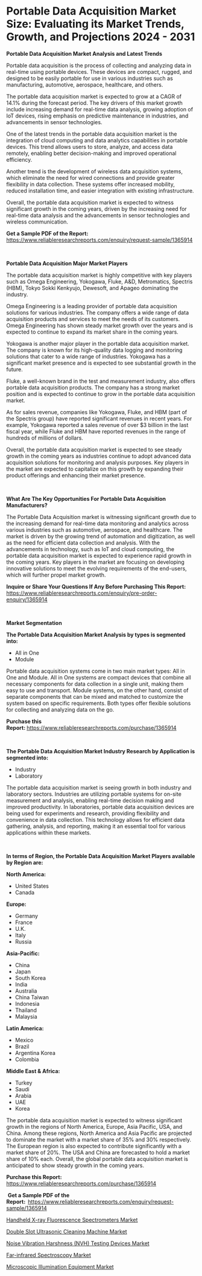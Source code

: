 <p><h1>Portable Data Acquisition Market Size: Evaluating its Market Trends, Growth, and Projections 2024 - 2031</h1></p><p><strong>Portable Data Acquisition Market Analysis and Latest Trends</strong></p>
<p><p>Portable data acquisition is the process of collecting and analyzing data in real-time using portable devices. These devices are compact, rugged, and designed to be easily portable for use in various industries such as manufacturing, automotive, aerospace, healthcare, and others.</p><p>The portable data acquisition market is expected to grow at a CAGR of 14.1% during the forecast period. The key drivers of this market growth include increasing demand for real-time data analysis, growing adoption of IoT devices, rising emphasis on predictive maintenance in industries, and advancements in sensor technologies.</p><p>One of the latest trends in the portable data acquisition market is the integration of cloud computing and data analytics capabilities in portable devices. This trend allows users to store, analyze, and access data remotely, enabling better decision-making and improved operational efficiency.</p><p>Another trend is the development of wireless data acquisition systems, which eliminate the need for wired connections and provide greater flexibility in data collection. These systems offer increased mobility, reduced installation time, and easier integration with existing infrastructure.</p><p>Overall, the portable data acquisition market is expected to witness significant growth in the coming years, driven by the increasing need for real-time data analysis and the advancements in sensor technologies and wireless communication.</p></p>
<p><strong>Get a Sample PDF of the Report:&nbsp;</strong> <a href="https://www.reliableresearchreports.com/enquiry/request-sample/1365914">https://www.reliableresearchreports.com/enquiry/request-sample/1365914</a></p>
<p>&nbsp;</p>
<p><strong>Portable Data Acquisition Major Market Players</strong></p>
<p><p>The portable data acquisition market is highly competitive with key players such as Omega Engineering, Yokogawa, Fluke, A&D, Metromatics, Spectris (HBM), Tokyo Sokki Kenkyujo, Dewesoft, and Apageo dominating the industry. </p><p>Omega Engineering is a leading provider of portable data acquisition solutions for various industries. The company offers a wide range of data acquisition products and services to meet the needs of its customers. Omega Engineering has shown steady market growth over the years and is expected to continue to expand its market share in the coming years.</p><p>Yokogawa is another major player in the portable data acquisition market. The company is known for its high-quality data logging and monitoring solutions that cater to a wide range of industries. Yokogawa has a significant market presence and is expected to see substantial growth in the future.</p><p>Fluke, a well-known brand in the test and measurement industry, also offers portable data acquisition products. The company has a strong market position and is expected to continue to grow in the portable data acquisition market.</p><p>As for sales revenue, companies like Yokogawa, Fluke, and HBM (part of the Spectris group) have reported significant revenues in recent years. For example, Yokogawa reported a sales revenue of over $3 billion in the last fiscal year, while Fluke and HBM have reported revenues in the range of hundreds of millions of dollars.</p><p>Overall, the portable data acquisition market is expected to see steady growth in the coming years as industries continue to adopt advanced data acquisition solutions for monitoring and analysis purposes. Key players in the market are expected to capitalize on this growth by expanding their product offerings and enhancing their market presence.</p></p>
<p>&nbsp;</p>
<p><strong>What Are The Key Opportunities For Portable Data Acquisition Manufacturers?</strong></p>
<p><p>The Portable Data Acquisition market is witnessing significant growth due to the increasing demand for real-time data monitoring and analytics across various industries such as automotive, aerospace, and healthcare. The market is driven by the growing trend of automation and digitization, as well as the need for efficient data collection and analysis. With the advancements in technology, such as IoT and cloud computing, the portable data acquisition market is expected to experience rapid growth in the coming years. Key players in the market are focusing on developing innovative solutions to meet the evolving requirements of the end-users, which will further propel market growth.</p></p>
<p><strong>Inquire or Share Your Questions If Any Before Purchasing This Report:</strong> <a href="https://www.reliableresearchreports.com/enquiry/pre-order-enquiry/1365914">https://www.reliableresearchreports.com/enquiry/pre-order-enquiry/1365914</a></p>
<p>&nbsp;</p>
<p><strong>Market Segmentation</strong></p>
<p><strong>The Portable Data Acquisition Market Analysis by types is segmented into:</strong></p>
<p><ul><li>All in One</li><li>Module</li></ul></p>
<p><p>Portable data acquisition systems come in two main market types: All in One and Module. All in One systems are compact devices that combine all necessary components for data collection in a single unit, making them easy to use and transport. Module systems, on the other hand, consist of separate components that can be mixed and matched to customize the system based on specific requirements. Both types offer flexible solutions for collecting and analyzing data on the go.</p></p>
<p><strong>Purchase this Report:&nbsp;</strong><a href="https://www.reliableresearchreports.com/purchase/1365914">https://www.reliableresearchreports.com/purchase/1365914</a></p>
<p>&nbsp;</p>
<p><strong>The Portable Data Acquisition Market Industry Research by Application is segmented into:</strong></p>
<p><ul><li>Industry</li><li>Laboratory</li></ul></p>
<p><p>The portable data acquisition market is seeing growth in both industry and laboratory sectors. Industries are utilizing portable systems for on-site measurement and analysis, enabling real-time decision making and improved productivity. In laboratories, portable data acquisition devices are being used for experiments and research, providing flexibility and convenience in data collection. This technology allows for efficient data gathering, analysis, and reporting, making it an essential tool for various applications within these markets.</p></p>
<p>&nbsp;</p>
<p><strong>In terms of Region, the Portable Data Acquisition Market Players available by Region are:</strong></p>
<p>
    <p> <strong> North America: </strong>
        <ul>
            <li>United States</li>
            <li>Canada</li>
        </ul>
        </p> 
    <p> <strong> Europe: </strong>
        <ul>
            <li>Germany</li>
            <li>France</li>
            <li>U.K.</li>
            <li>Italy</li>
            <li>Russia</li>
        </ul>
        </p> 
    <p> <strong> Asia-Pacific: </strong>
        <ul>
            <li>China</li>
            <li>Japan</li>
            <li>South Korea</li>
            <li>India</li>
            <li>Australia</li>
            <li>China Taiwan</li>
            <li>Indonesia</li>
            <li>Thailand</li>
            <li>Malaysia</li>
        </ul>
        </p> 
    <p> <strong> Latin America: </strong>
        <ul>
            <li>Mexico</li>
            <li>Brazil</li>
            <li>Argentina Korea</li>
            <li>Colombia</li>
        </ul>
        </p> 
    <p> <strong> Middle East & Africa: </strong>
        <ul>
            <li>Turkey</li>
            <li>Saudi</li>
            <li>Arabia</li>
            <li>UAE</li>
            <li>Korea</li>
        </ul>
    </p>
    </p>
<p><p>The portable data acquisition market is expected to witness significant growth in the regions of North America, Europe, Asia Pacific, USA, and China. Among these regions, North America and Asia Pacific are projected to dominate the market with a market share of 35% and 30% respectively. The European region is also expected to contribute significantly with a market share of 20%. The USA and China are forecasted to hold a market share of 10% each. Overall, the global portable data acquisition market is anticipated to show steady growth in the coming years.</p></p>
<p><strong>Purchase this Report: </strong><a href="https://www.reliableresearchreports.com/purchase/1365914">https://www.reliableresearchreports.com/purchase/1365914</a></p>
<p>&nbsp;<strong>Get a Sample PDF of the Report:&nbsp;&nbsp;</strong><a href="https://www.reliableresearchreports.com/enquiry/request-sample/1365914">https://www.reliableresearchreports.com/enquiry/request-sample/1365914</a></p>
<p><strong></strong></p>
<p><p><a href="https://medium.com/p/e2534e31e12d/edit">Handheld X-ray Fluorescence Spectrometers Market</a></p><p><a href="https://medium.com/p/f5e7417244e3/edit">Double Slot Ultrasonic Cleaning Machine Market</a></p><p><a href="https://medium.com/p/3d956a5fa00c/edit">Noise Vibration Harshness (NVH) Testing Devices Market</a></p><p><a href="https://medium.com/@dinafritsch/far-infrared-spectroscopy-market-insight-market-trends-growth-forecasted-from-2024-to-2031-6d36a3919a2c">Far-infrared Spectroscopy Market</a></p><p><a href="https://medium.com/@nicholasgarcia1914/analyzing-microscopic-illumination-equipment-market-global-industry-perspective-and-forecast-2024-baf407112a37">Microscopic Illumination Equipment Market</a></p></p>